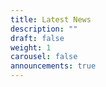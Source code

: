 ```yaml
---
title: Latest News
description: ""
draft: false
weight: 1
carousel: false
announcements: true
---
```

